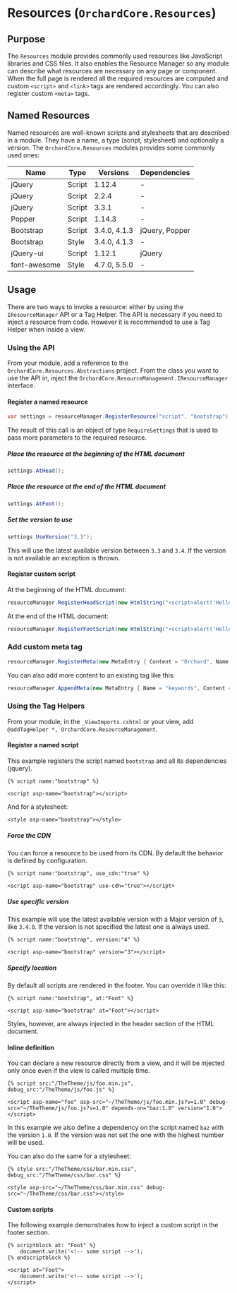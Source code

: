 # Resources (`OrchardCore.Resources`)

## Purpose

The `Resources` module provides commonly used resources like JavaScript libraries and CSS files. It also enables the Resource Manager
so any module can describe what resources are necessary on any page or component. When the full page is rendered all the required
resources are computed and custom `<script>` and `<link>` tags are rendered accordingly. You can also register custom `<meta>` tags.

## Named Resources

Named resources are well-known scripts and stylesheets that are described in a module. They have a name, a type (script, stylesheet) 
and optionally a version. The `OrchardCore.Resources` modules provides some commonly used ones:

| Name | Type | Versions | Dependencies |
| ---- | ---- | -------- | ------------ |
| jQuery | Script | 1.12.4 | - |
| jQuery | Script | 2.2.4 | - |
| jQuery | Script | 3.3.1 | - |
| Popper | Script | 1.14.3 | - |
| Bootstrap | Script | 3.4.0, 4.1.3 | jQuery, Popper |
| Bootstrap | Style | 3.4.0, 4.1.3 | - |
| jQuery-ui | Script | 1.12.1 | jQuery |
| font-awesome | Style | 4.7.0, 5.5.0 | - |

## Usage

There are two ways to invoke a resource: either by using the `IResourceManager` API or a Tag Helper.
The API is necessary if you need to inject a resource from code. However it is recommended to use a Tag Helper when inside a view.

### Using the API

From your module, add a reference to the `OrchardCore.Resources.Abstractions` project.
From the class you want to use the API in, inject the `OrchardCore.ResourceManagement.IResourceManager` interface.

#### Register a named resource

```csharp
var settings = resourceManager.RegisterResource("script", "bootstrap")
```

The result of this call is an object of type `RequireSettings` that is used to pass more parameters to the required resource.

##### Place the resource at the beginning of the HTML document

```csharp
settings.AtHead();
```

##### Place the resource at the end of the HTML document

```csharp
settings.AtFoot();
```

##### Set the version to use

```csharp
settings.UseVersion("3.3");
```

This will use the latest available version between `3.3` and `3.4`. If the version is not available an exception is thrown.

#### Register custom script

At the beginning of the HTML document:

```csharp
resourceManager.RegisterHeadScript(new HtmlString("<script>alert('Hello')</script>"));
```

At the end of the HTML document:

```csharp
resourceManager.RegisterFootScript(new HtmlString("<script>alert('Hello')</script>"));
```

### Add custom meta tag

```csharp
resourceManager.RegisterMeta(new MetaEntry { Content = "Orchard", Name = "generator" });
```

You can also add more content to an existing tag like this:

```csharp
resourceManager.AppendMeta(new MetaEntry { Name = "keywords", Content = "orchard" }, ",");
```

### Using the Tag Helpers

From your module, in the `_ViewImports.cshtml` or your view, add `@addTagHelper *, OrchardCore.ResourceManagement`.

#### Register a named script

This example registers the script named `bootstrap` and all its dependencies (jquery).

```liquid
{% script name:"bootstrap" %}
```

```razor
<script asp-name="bootstrap"></script>
```

And for a stylesheet:

```razor
<style asp-name="bootstrap"></style>
```

##### Force the CDN

You can force a resource to be used from its CDN. By default the behavior is defined by configuration.

```liquid
{% script name:"bootstrap", use_cdn:"true" %}
```

```razor
<script asp-name="bootstrap" use-cdn="true"></script>
```

##### Use specific version

This example will use the latest available version with a Major version of `3`, like `3.4.0`. If the version is not specified
the latest one is always used.

```liquid
{% script name:"bootstrap", version:"4" %}
```

```razor
<script asp-name="bootstrap" version="3"></script>
```

##### Specify location

By default all scripts are rendered in the footer. You can override it like this:

```liquid
{% script name:"bootstrap", at:"Foot" %}
```

```razor
<script asp-name="bootstrap" at="Foot"></script>
```

Styles, however, are always injected in the header section of the HTML document.

#### Inline definition

You can declare a new resource directly from a view, and it will be injected only once even if the view is called multiple time.

```liquid
{% script src:"/TheTheme/js/foo.min.js", debug_src:"/TheTheme/js/foo.js" %}
```

```razor
<script asp-name="foo" asp-src="~/TheTheme/js/foo.min.js?v=1.0" debug-src="~/TheTheme/js/foo.js?v=1.0" depends-on="baz:1.0" version="1.0"></script>
```

In this example we also define a dependency on the script named `baz` with the version `1.0`. If the version was not set
the one with the highest number will be used.

You can also do the same for a stylesheet:

```liquid
{% style src:"/TheTheme/css/bar.min.css", debug_src:"/TheTheme/css/bar.css" %}
```

```razor
<style asp-src="~/TheTheme/css/bar.min.css" debug-src="~/TheTheme/css/bar.css"></style>
```

#### Custom scripts

The following example demonstrates how to inject a custom script in the footer section.

```liquid
{% scriptblock at: "Foot" %}
    document.write('<!-- some script -->');
{% endscriptblock %}
```

```razor
<script at="Foot">
    document.write('<!-- some script -->');
</script>
```
